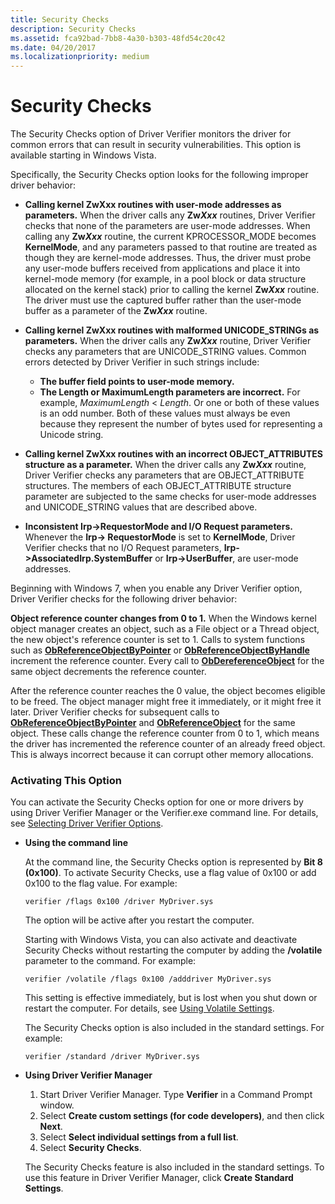 ```yaml
---
title: Security Checks
description: Security Checks
ms.assetid: fca92bad-7bb8-4a30-b303-48fd54c20c42
ms.date: 04/20/2017
ms.localizationpriority: medium
---
```


# Security Checks


The Security Checks option of Driver Verifier monitors the driver for common errors that can result in security vulnerabilities. This option is available starting in Windows Vista.

Specifically, the Security Checks option looks for the following improper driver behavior:

-   **Calling kernel ZwXxx routines with user-mode addresses as parameters.** When the driver calls any **Zw*Xxx*** routines, Driver Verifier checks that none of the parameters are user-mode addresses. When calling any **Zw*Xxx*** routine, the current KPROCESSOR\_MODE becomes **KernelMode**, and any parameters passed to that routine are treated as though they are kernel-mode addresses. Thus, the driver must probe any user-mode buffers received from applications and place it into kernel-mode memory (for example, in a pool block or data structure allocated on the kernel stack) prior to calling the kernel **Zw*Xxx*** routine. The driver must use the captured buffer rather than the user-mode buffer as a parameter of the **Zw*Xxx*** routine.

-   **Calling kernel ZwXxx routines with malformed UNICODE\_STRINGs as parameters.** When the driver calls any **Zw*Xxx*** routine, Driver Verifier checks any parameters that are UNICODE\_STRING values. Common errors detected by Driver Verifier in such strings include:
    -   **The buffer field points to user-mode memory.**
    -   **The Length or MaximumLength parameters are incorrect.** For example, *MaximumLength* &lt; *Length*. Or one or both of these values is an odd number. Both of these values must always be even because they represent the number of bytes used for representing a Unicode string.
-   **Calling kernel ZwXxx routines with an incorrect OBJECT\_ATTRIBUTES structure as a parameter.** When the driver calls any **Zw*Xxx*** routine, Driver Verifier checks any parameters that are OBJECT\_ATTRIBUTE structures. The members of each OBJECT\_ATTRIBUTE structure parameter are subjected to the same checks for user-mode addresses and UNICODE\_STRING values that are described above.

-   **Inconsistent Irp-&gt;RequestorMode and I/O Request parameters.** Whenever the **Irp-&gt; RequestorMode** is set to **KernelMode**, Driver Verifier checks that no I/O Request parameters, **Irp-&gt;AssociatedIrp.SystemBuffer** or **Irp-&gt;UserBuffer**, are user-mode addresses.

Beginning with Windows 7, when you enable any Driver Verifier option, Driver Verifier checks for the following driver behavior:

**Object reference counter changes from 0 to 1.**
When the Windows kernel object manager creates an object, such as a File object or a Thread object, the new object's reference counter is set to 1. Calls to system functions such as [**ObReferenceObjectByPointer**](https://msdn.microsoft.com/library/windows/hardware/ff558686) or [**ObReferenceObjectByHandle**](https://msdn.microsoft.com/library/windows/hardware/ff558679) increment the reference counter. Every call to [**ObDereferenceObject**](https://msdn.microsoft.com/library/windows/hardware/ff557724) for the same object decrements the reference counter.

After the reference counter reaches the 0 value, the object becomes eligible to be freed. The object manager might free it immediately, or it might free it later. Driver Verifier checks for subsequent calls to [**ObReferenceObjectByPointer**](https://msdn.microsoft.com/library/windows/hardware/ff558686) and [**ObReferenceObject**](https://msdn.microsoft.com/library/windows/hardware/ff558678) for the same object. These calls change the reference counter from 0 to 1, which means the driver has incremented the reference counter of an already freed object. This is always incorrect because it can corrupt other memory allocations.

### <span id="activating_this_option"></span><span id="ACTIVATING_THIS_OPTION"></span>Activating This Option

You can activate the Security Checks option for one or more drivers by using Driver Verifier Manager or the Verifier.exe command line. For details, see [Selecting Driver Verifier Options](selecting-driver-verifier-options.md).

-   **Using the command line**

    At the command line, the Security Checks option is represented by **Bit 8 (0x100)**. To activate Security Checks, use a flag value of 0x100 or add 0x100 to the flag value. For example:

    ```
    verifier /flags 0x100 /driver MyDriver.sys
    ```

    The option will be active after you restart the computer.

    Starting with Windows Vista, you can also activate and deactivate Security Checks without restarting the computer by adding the **/volatile** parameter to the command. For example:

    ```
    verifier /volatile /flags 0x100 /adddriver MyDriver.sys
    ```

    This setting is effective immediately, but is lost when you shut down or restart the computer. For details, see [Using Volatile Settings](using-volatile-settings.md).

    The Security Checks option is also included in the standard settings. For example:

    ```
    verifier /standard /driver MyDriver.sys
    ```

-   **Using Driver Verifier Manager**

    1.  Start Driver Verifier Manager. Type **Verifier** in a Command Prompt window.
    2.  Select **Create custom settings (for code developers)**, and then click **Next**.
    3.  Select **Select individual settings from a full list**.
    4.  Select **Security Checks**.

    The Security Checks feature is also included in the standard settings. To use this feature in Driver Verifier Manager, click **Create Standard Settings**.

 

 





